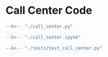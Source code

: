 # Call Center Code


``` py title="call_center.py"
--8<-- "./call_center.py"
```



``` py title="call_center.ipynb"
--8<-- "./call_center.ipynb"
```



``` py title="./tests/test_call_center.py"
--8<-- "./tests/test_call_center.py"
```


